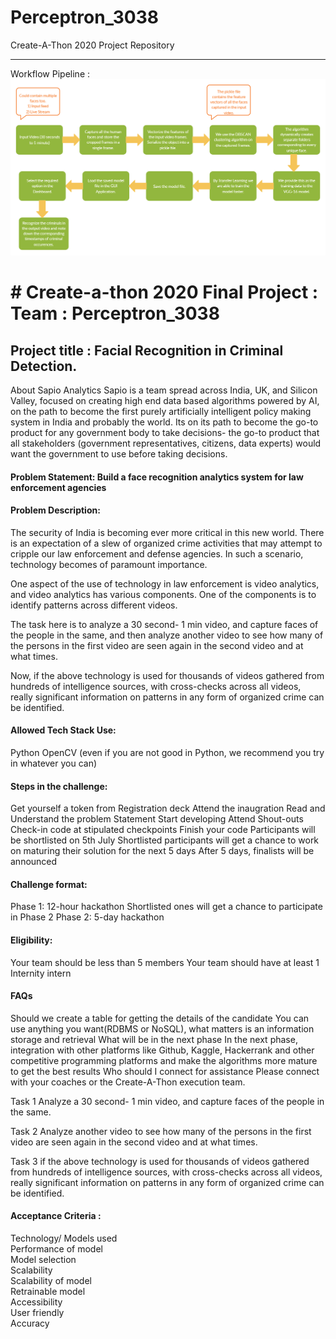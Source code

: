# Perceptron_3038
Create-A-Thon 2020 Project Repository<hr>
Workflow Pipeline : 
<img src ="Block_Diagram.png">


<h1># Create-a-thon 2020 Final Project : Team : Perceptron_3038</h1>

<h2>Project title : Facial Recognition in Criminal Detection. </h2>

About Sapio Analytics
Sapio is a team spread across India, UK, and Silicon Valley, focused on creating high end data based algorithms powered by AI, on the path to become the first purely artificially intelligent policy making system in India and probably the world. Its on its path to become the go-to product for any government body to take decisions- the go-to product that all stakeholders (government representatives, citizens, data experts) would want the government to use before taking decisions.

<h4>Problem Statement: Build a face recognition analytics system for law enforcement agencies </h4>

<h4>Problem Description: </h4>
The security of India is becoming ever more critical in this new world. There is an expectation of a slew of organized crime activities that may attempt to cripple our law enforcement and defense agencies. In such a scenario, technology becomes of paramount importance.

One aspect of the use of technology in law enforcement is video analytics, and video analytics has various components. One of the components is to identify patterns across different videos.

The task here is to analyze a 30 second- 1 min video, and capture faces of the people in the same, and then analyze another video to see how many of the persons in the first video are seen again in the second video and at what times.

Now, if the above technology is used for thousands of videos gathered from hundreds of intelligence sources, with cross-checks across all videos, really significant information on patterns in any form of organized crime can be identified.

<h4>Allowed Tech Stack Use: </h4> 
Python OpenCV (even if you are not good in Python, we recommend you try in whatever you can)

<h4>Steps in the challenge:</h4>
Get yourself a token from Registration deck
Attend the inaugration
Read and Understand the problem Statement
Start developing
Attend Shout-outs
Check-in code at stipulated checkpoints
Finish your code
Participants will be shortlisted on 5th July
Shortlisted participants will get a chance to work on maturing their solution for the next 5 days
After 5 days, finalists will be announced

<h4>Challenge format: </h4>
Phase 1: 12-hour hackathon
Shortlisted ones will get a chance to participate in Phase 2
Phase 2: 5-day hackathon

<h4>Eligibility:</h4>
Your team should be less than 5 members
Your team should have at least 1 Internity intern

<h4>FAQs</h4>
Should we create a table for getting the details of the candidate
You can use anything you want(RDBMS or NoSQL), what matters is an information storage and retrieval
What will be in the next phase
In the next phase, integration with other platforms like Github, Kaggle, Hackerrank and other competitive programming platforms and make the algorithms more mature to get the best results
Who should I connect for assistance
Please connect with your coaches or the Create-A-Thon execution team.

Task 1
Analyze a 30 second- 1 min video, and capture faces of the people in the same.

Task 2
Analyze another video to see how many of the persons in the first video are seen again in the second video and at what times.

Task 3
if the above technology is used for thousands of videos gathered from hundreds of intelligence sources, with cross-checks across all videos, really significant information on patterns in any form of organized crime can be identified.

<h4>Acceptance Criteria : </h4>

Technology/ Models used <br>
Performance of model <br>
Model selection <br>
Scalability <br>
Scalability of model <br>
Retrainable model <br>
Accessibility <br>
User friendly <br>
Accuracy <br>


